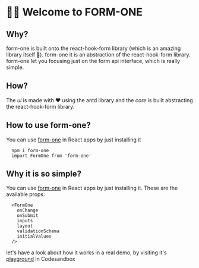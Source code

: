 # 👋🏻 Welcome to FORM-ONE

## Why?

form-one is built onto the react-hook-form library (which is an amazing library itself 🦄).
form-one it is an abstraction of the react-hook-form library.
form-one let you focusing just on the form api interface, which is really simple.
## How?
The *ui* is made with ❤️ using the antd library and the *core* is built abstracting the react-hook-form library.

## How to use form-one?
You can use [form-one](https://github.com/Lincerossa/form-one) in React apps by just installing it
```
  npm i form-one
  import FormOne from 'form-one'

```

## Why it is so simple?
You can use [form-one](https://github.com/Lincerossa/form-one) in React apps by just installing it.
These are the available props:
```
  <FormOne
    onChange
    onSubmit
    inputs
    layout
    validationSchema
    initialValues
  />

```

let's have a look about how it works in a real demo, by visiting it's [playground](https://codesandbox.io/s/form-one-playground-g9uwg?file=/src/App.js) in Codesandbox
